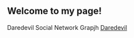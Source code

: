 ## Welcome to my page!



Daredevil Social Network Grapjh [Daredevil](https://quoc-huynh.github.io/Daredevil_Graph/)

